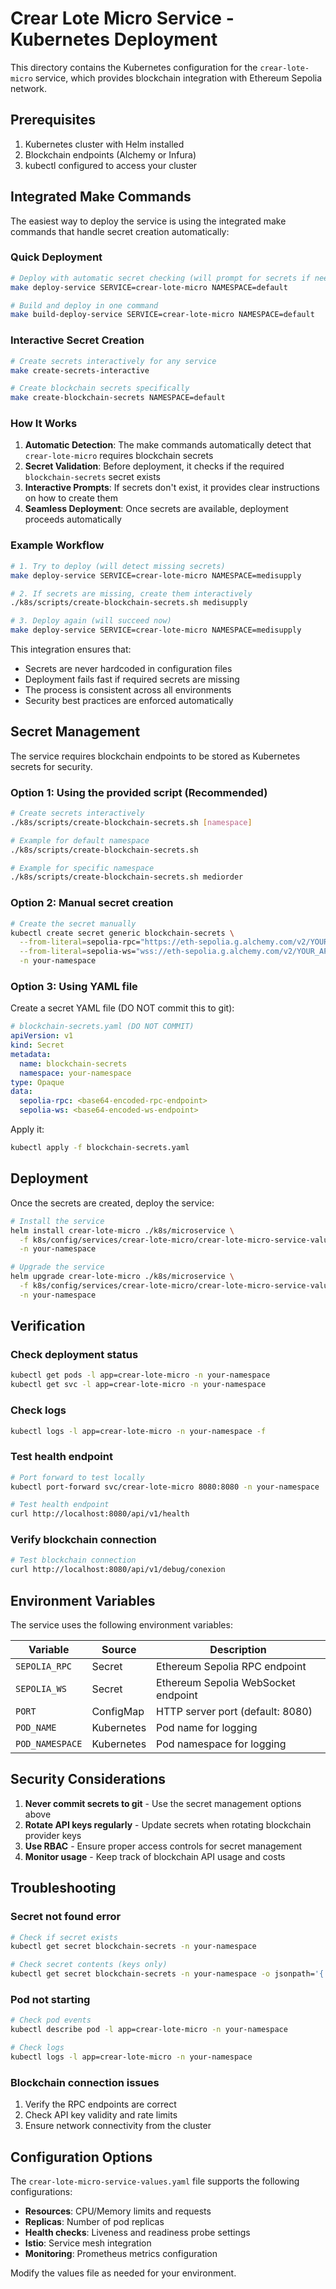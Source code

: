 # Crear Lote Micro Service - Kubernetes Deployment

This directory contains the Kubernetes configuration for the `crear-lote-micro` service, which provides blockchain integration with Ethereum Sepolia network.

## Prerequisites

1. Kubernetes cluster with Helm installed
2. Blockchain endpoints (Alchemy or Infura)
3. kubectl configured to access your cluster

## Integrated Make Commands

The easiest way to deploy the service is using the integrated make commands that handle secret creation automatically:

### Quick Deployment

```bash
# Deploy with automatic secret checking (will prompt for secrets if needed)
make deploy-service SERVICE=crear-lote-micro NAMESPACE=default

# Build and deploy in one command
make build-deploy-service SERVICE=crear-lote-micro NAMESPACE=default
```

### Interactive Secret Creation

```bash
# Create secrets interactively for any service
make create-secrets-interactive

# Create blockchain secrets specifically
make create-blockchain-secrets NAMESPACE=default
```

### How It Works

1. **Automatic Detection**: The make commands automatically detect that `crear-lote-micro` requires blockchain secrets
2. **Secret Validation**: Before deployment, it checks if the required `blockchain-secrets` secret exists
3. **Interactive Prompts**: If secrets don't exist, it provides clear instructions on how to create them
4. **Seamless Deployment**: Once secrets are available, deployment proceeds automatically

### Example Workflow

```bash
# 1. Try to deploy (will detect missing secrets)
make deploy-service SERVICE=crear-lote-micro NAMESPACE=medisupply

# 2. If secrets are missing, create them interactively
./k8s/scripts/create-blockchain-secrets.sh medisupply

# 3. Deploy again (will succeed now)
make deploy-service SERVICE=crear-lote-micro NAMESPACE=medisupply
```

This integration ensures that:
- Secrets are never hardcoded in configuration files
- Deployment fails fast if required secrets are missing
- The process is consistent across all environments
- Security best practices are enforced automatically

## Secret Management

The service requires blockchain endpoints to be stored as Kubernetes secrets for security.

### Option 1: Using the provided script (Recommended)

```bash
# Create secrets interactively
./k8s/scripts/create-blockchain-secrets.sh [namespace]

# Example for default namespace
./k8s/scripts/create-blockchain-secrets.sh

# Example for specific namespace
./k8s/scripts/create-blockchain-secrets.sh mediorder
```

### Option 2: Manual secret creation

```bash
# Create the secret manually
kubectl create secret generic blockchain-secrets \
  --from-literal=sepolia-rpc="https://eth-sepolia.g.alchemy.com/v2/YOUR_API_KEY" \
  --from-literal=sepolia-ws="wss://eth-sepolia.g.alchemy.com/v2/YOUR_API_KEY" \
  -n your-namespace
```

### Option 3: Using YAML file

Create a secret YAML file (DO NOT commit this to git):

```yaml
# blockchain-secrets.yaml (DO NOT COMMIT)
apiVersion: v1
kind: Secret
metadata:
  name: blockchain-secrets
  namespace: your-namespace
type: Opaque
data:
  sepolia-rpc: <base64-encoded-rpc-endpoint>
  sepolia-ws: <base64-encoded-ws-endpoint>
```

Apply it:
```bash
kubectl apply -f blockchain-secrets.yaml
```

## Deployment

Once the secrets are created, deploy the service:

```bash
# Install the service
helm install crear-lote-micro ./k8s/microservice \
  -f k8s/config/services/crear-lote-micro/crear-lote-micro-service-values.yaml \
  -n your-namespace

# Upgrade the service
helm upgrade crear-lote-micro ./k8s/microservice \
  -f k8s/config/services/crear-lote-micro/crear-lote-micro-service-values.yaml \
  -n your-namespace
```

## Verification

### Check deployment status
```bash
kubectl get pods -l app=crear-lote-micro -n your-namespace
kubectl get svc -l app=crear-lote-micro -n your-namespace
```

### Check logs
```bash
kubectl logs -l app=crear-lote-micro -n your-namespace -f
```

### Test health endpoint
```bash
# Port forward to test locally
kubectl port-forward svc/crear-lote-micro 8080:8080 -n your-namespace

# Test health endpoint
curl http://localhost:8080/api/v1/health
```

### Verify blockchain connection
```bash
# Test blockchain connection
curl http://localhost:8080/api/v1/debug/conexion
```

## Environment Variables

The service uses the following environment variables:

| Variable | Source | Description |
|----------|--------|-------------|
| `SEPOLIA_RPC` | Secret | Ethereum Sepolia RPC endpoint |
| `SEPOLIA_WS` | Secret | Ethereum Sepolia WebSocket endpoint |
| `PORT` | ConfigMap | HTTP server port (default: 8080) |
| `POD_NAME` | Kubernetes | Pod name for logging |
| `POD_NAMESPACE` | Kubernetes | Pod namespace for logging |

## Security Considerations

1. **Never commit secrets to git** - Use the secret management options above
2. **Rotate API keys regularly** - Update secrets when rotating blockchain provider keys
3. **Use RBAC** - Ensure proper access controls for secret management
4. **Monitor usage** - Keep track of blockchain API usage and costs

## Troubleshooting

### Secret not found error
```bash
# Check if secret exists
kubectl get secret blockchain-secrets -n your-namespace

# Check secret contents (keys only)
kubectl get secret blockchain-secrets -n your-namespace -o jsonpath='{.data}' | jq 'keys'
```

### Pod not starting
```bash
# Check pod events
kubectl describe pod -l app=crear-lote-micro -n your-namespace

# Check logs
kubectl logs -l app=crear-lote-micro -n your-namespace
```

### Blockchain connection issues
1. Verify the RPC endpoints are correct
2. Check API key validity and rate limits
3. Ensure network connectivity from the cluster

## Configuration Options

The `crear-lote-micro-service-values.yaml` file supports the following configurations:

- **Resources**: CPU/Memory limits and requests
- **Replicas**: Number of pod replicas
- **Health checks**: Liveness and readiness probe settings
- **Istio**: Service mesh integration
- **Monitoring**: Prometheus metrics configuration

Modify the values file as needed for your environment.
